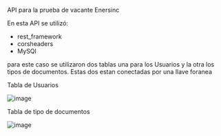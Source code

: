 API para la prueba de vacante Enersinc


En esta API se utilizó:
- rest_framework
- corsheaders
- MySQl 

para este caso se utilizaron dos tablas una para los Usuarios y la otra los tipos de documentos. Estas dos estan conectadas por una llave foranea

Tabla de Usuarios 

![image](https://user-images.githubusercontent.com/33331933/188513672-25490740-1d49-4a4a-81a5-503a2ca9f46d.png)

Tabla de tipo de documentos

![image](https://user-images.githubusercontent.com/33331933/188513686-f8540bc8-4225-4178-a9bd-705683bd5ef3.png)


